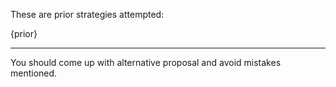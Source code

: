 These are prior strategies attempted:

{prior}

---

You should come up with alternative proposal and avoid mistakes mentioned.
